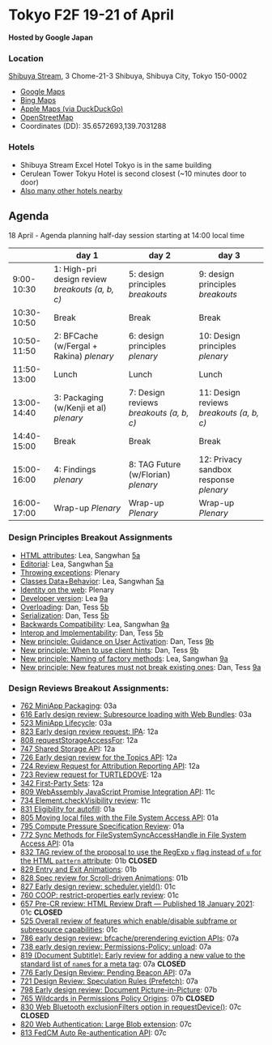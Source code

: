 # Tokyo F2F 19-21 of April

**Hosted by Google Japan**

### Location

[Shibuya Stream](https://goo.gl/maps/3PdGHMeVtyFQiyTYA), 3 Chome-21-3 Shibuya, Shibuya City, Tokyo 150-0002

 - [Google Maps](https://goo.gl/maps/3PdGHMeVtyFQiyTYA)
 - [Bing Maps](https://www.bing.com/maps?osid=07da5346-50cd-4b97-b362-01bcde48c73a&cp=35.657227~139.69363&lvl=16&pi=0&imgid=9568484b-48c1-4e35-877c-31d2e1a4728b&v=2&sV=2&form=S00027)
 - [Apple Maps (via DuckDuckGo)](https://duckduckgo.com/?q=Shibuya+Stream&ia=web&iaxm=maps&strict_bbox=0&bbox=35.66002790378684%2C139.69722642852787%2C35.6543921148607%2C139.7088135714722&metatoken=0)
 - [OpenStreetMap](https://www.openstreetmap.org/way/521438304)
 - Coordinates (DD): 35.6572693,139.7031288

### Hotels

 - Shibuya Stream Excel Hotel Tokyo is in the same building
 - Cerulean Tower Tokyu Hotel is second closest (~10 minutes door to door)
 - [Also many other hotels nearby](https://www.google.com/travel/hotels/Shibuya%20Station?q=hotel%20near%20shibuya%20station&g2lb=2502548%2C2503771%2C2503781%2C2504163%2C4258168%2C4270442%2C4284970%2C4291517%2C4306835%2C4429192%2C4515404%2C4597339%2C4723331%2C4731329%2C4757164%2C4778035%2C4814050%2C4821091%2C4861688%2C4864715%2C4874190%2C4886082%2C4886480%2C4893075%2C4902277%2C4905351%2C4906023%2C4926165%2C4926489%2C4931360%2C4936396%2C4937897%2C4938721%2C4940606%2C4942347%2C4946428%2C4949173%2C4950242&hl=en-JP&gl=jp&ssta=1&ts=CAESCgoCCAMKAggDEAAaIAoCGgASGhIUCgcI5w8QBBgSEgcI5w8QBBgWGAQyAggBKgkKBToDSlBZGgA&rp=ogEPU2hpYnV5YSBTdGF0aW9uOAFAAEgCmgICCAA&ap=MAFagAEKBgignAEQACIDSlBZKhYKBwjnDxACGA0SBwjnDxACGA4YASgAsAEBWAFoAXIECAIYAJoBERIPU2hpYnV5YSBTdGF0aW9uogERCggvbS8wN2RmaxIFVG9reW-qAQoKAggREgIIVxgBkgICCBOSAgIIEpICAggOkgICCBSSAQIgAWgA&ictx=1&sa=X&utm_campaign=sharing&utm_medium=link&utm_source=htls)

## Agenda

18 April - Agenda planning half-day session starting at 14:00 local time

|   | day 1    | day 2                                                       | day 3                                   |
|---|-----|--------------------------------------------------------|------------------------------------|
|9:00-10:30|1: High-pri design review *breakouts (a, b, c)*|5: design principles *breakouts*                          |9: design principles *breakouts*      |
|10:30-10:50|Break|Break                                                   |Break                               |
|10:50-11:50|2: BFCache (w/Fergal + Rakina) *plenary*|6: design principles *plenary*                            |10: Design principles *plenary*       |
|11:50-13:00|Lunch|Lunch                                                   |Lunch                               |
|13:00-14:40|3: Packaging (w/Kenji et al) *plenary*|7: Design reviews *breakouts (a, b, c)*                    |11: Design reviews *breakouts (a, b, c)*|
|14:40-15:00|Break|Break                                                   |Break                               |
|15:00-16:00|4: Findings *plenary*|8: TAG Future (w/Florian) *plenary*                                   |12: Privacy sandbox response *plenary*|
|16:00-17:00|Wrap-up *Plenary*|Wrap-up *Plenary*                                       |Wrap-up *Plenary*                   |

### Design Principles Breakout Assignments
* [HTML attributes](https://github.com/w3ctag/design-principles/pull/412):	Lea, Sangwhan	[5a](https://github.com/w3ctag/meetings/blob/gh-pages/2023/04-tokyo/minutes.md#5a) 
* [Editorial](https://github.com/w3ctag/design-principles/pull/409):	Lea, Sangwhan	[5a](https://github.com/w3ctag/meetings/blob/gh-pages/2023/04-tokyo/minutes.md#5a)
* [Throwing exceptions](https://github.com/w3ctag/design-principles/pull/408):	Plenary	  
* [Classes Data+Behavior](https://github.com/w3ctag/design-principles/pull/403):	Lea, Sangwhan	[5a](https://github.com/w3ctag/meetings/blob/gh-pages/2023/04-tokyo/minutes.md#5a)
* [Identity on the web](https://github.com/w3ctag/design-principles/pull/396):	Plenary	
* [Developer version](https://github.com/w3ctag/design-principles/pull/386): Lea	[9a](https://github.com/w3ctag/meetings/blob/gh-pages/2023/04-tokyo/minutes.md#9a)
* [Overloading](https://github.com/w3ctag/design-principles/pull/372):	Dan, Tess	[5b](https://github.com/w3ctag/meetings/blob/gh-pages/2023/04-tokyo/minutes.md#5b)
* [Serialization](https://github.com/w3ctag/design-principles/pull/372):	Dan, Tess	[5b](https://github.com/w3ctag/meetings/blob/gh-pages/2023/04-tokyo/minutes.md#5b)
* [Backwards Compatibility](https://github.com/w3ctag/design-principles/pull/354):	Lea, Sangwhan	[9a](https://github.com/w3ctag/meetings/blob/gh-pages/2023/04-tokyo/minutes.md#9a)
* [Interop and Implementability](https://github.com/w3ctag/design-principles/pull/290):	Dan, Tess	[5b](https://github.com/w3ctag/meetings/blob/gh-pages/2023/04-tokyo/minutes.md#5b)
* [New principle: Guidance on User Activation](https://github.com/w3ctag/design-principles/issues/314):	Dan, Tess	[9b](https://github.com/w3ctag/meetings/blob/gh-pages/2023/04-tokyo/minutes.md#9b)
* [New principle: When to use client hints](https://github.com/w3ctag/design-principles/issues/307):	Dan, Tess	[9b](https://github.com/w3ctag/meetings/blob/gh-pages/2023/04-tokyo/minutes.md#9b)
* [New principle: Naming of factory methods](https://github.com/w3ctag/design-principles/issues/378):	Lea, Sangwhan	[9a](https://github.com/w3ctag/meetings/blob/gh-pages/2023/04-tokyo/minutes.md#9a)
* [New principle: New features must not break existing ones](https://github.com/w3ctag/design-principles/issues/297):	Dan, Tess	[9a](https://github.com/w3ctag/meetings/blob/gh-pages/2023/04-tokyo/minutes.md#9a)

### Design Reviews Breakout Assignments:
* [762 MiniApp Packaging](https://github.com/w3ctag/design-reviews/issues/762): 03a
* [616 Early design review: Subresource loading with Web Bundles](https://github.com/w3ctag/design-reviews/issues/616): 03a
* [523 MiniApp Lifecycle](https://github.com/w3ctag/design-reviews/issues/523): 03a
* [823 Early design review request: IPA](https://github.com/w3ctag/design-reviews/issues/823): 12a
* [808 requestStorageAccessFor](https://github.com/w3ctag/design-reviews/issues/808): 12a
* [747 Shared Storage API](https://github.com/w3ctag/design-reviews/issues/747): 12a
* [726 Early design review for the Topics API](https://github.com/w3ctag/design-reviews/issues/726): 12a
* [724 Review Request for Attribution Reporting API](https://github.com/w3ctag/design-reviews/issues/724): 12a
* [723 Review request for TURTLEDOVE](https://github.com/w3ctag/design-reviews/issues/723): 12a
* [342 First-Party Sets](https://github.com/w3ctag/design-reviews/issues/342): 12a
* [809 WebAssembly JavaScript Promise Integration API](https://github.com/w3ctag/design-reviews/issues/809): 11c
* [734 Element.checkVisibility review](https://github.com/w3ctag/design-reviews/issues/734): 11c
* [831 Eligibility for autofill](https://github.com/w3ctag/design-reviews/issues/831): 01a
* [805 Moving local files with the File System Access API](https://github.com/w3ctag/design-reviews/issues/805): 01a
* [795 Compute Pressure Specification Review](https://github.com/w3ctag/design-reviews/issues/795): 01a
* [772 Sync Methods for FileSystemSyncAccessHandle in File System Access API](https://github.com/w3ctag/design-reviews/issues/772): 01a
* [832 TAG review of the proposal to use the RegExp `v` flag instead of `u` for the HTML `pattern` attribute](https://github.com/w3ctag/design-reviews/issues/832): 01b **CLOSED**
* [829 Entry and Exit Animations](https://github.com/w3ctag/design-reviews/issues/829): 01b
* [828 Spec review for Scroll-driven Animations](https://github.com/w3ctag/design-reviews/issues/828): 01b
* [827 Early design review: scheduler.yield()](https://github.com/w3ctag/design-reviews/issues/827): 01c
* [760 COOP: restrict-properties early review](https://github.com/w3ctag/design-reviews/issues/760): 01c
* [657 Pre-CR review: HTML Review Draft — Published 18 January 2021](https://github.com/w3ctag/design-reviews/issues/657): 01c **CLOSED**
* [525 Overall review of features which enable/disable subframe or subresource capabilities](https://github.com/w3ctag/design-reviews/issues/525): 01c
* [786 early design review: bfcache/prerendering eviction APIs](https://github.com/w3ctag/design-reviews/issues/786): 07a
* [738 early design review: Permissions-Policy: unload](https://github.com/w3ctag/design-reviews/issues/738): 07a
* [819 (Document Subtitle): Early review for adding a new value to the standard list of `name`s for a meta tag](https://github.com/w3ctag/design-reviews/issues/819): 07a **CLOSED**
* [776 Early Design Review: Pending Beacon API](https://github.com/w3ctag/design-reviews/issues/776): 07a
* [721 Design Review: Speculation Rules (Prefetch)](https://github.com/w3ctag/design-reviews/issues/721): 07a
* [798 Early design review: Document Picture-in-Picture](https://github.com/w3ctag/design-reviews/issues/798): 07b
* [765 Wildcards in Permissions Policy Origins](https://github.com/w3ctag/design-reviews/issues/765): 07b **CLOSED**
* [830 Web Bluetooth exclusionFilters option in requestDevice()](https://github.com/w3ctag/design-reviews/issues/830): 07c **CLOSED**
* [820 Web Authentication: Large Blob extension](https://github.com/w3ctag/design-reviews/issues/820): 07c
* [813 FedCM Auto Re-authentication API](https://github.com/w3ctag/design-reviews/issues/813): 07c





